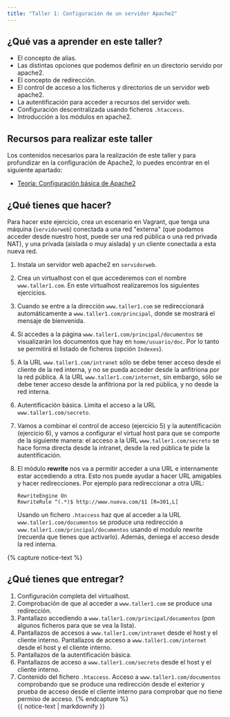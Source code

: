 ```yaml
---
title: "Taller 1: Configuración de un servidor Apache2"
---
```


## ¿Qué vas a aprender en este taller?

* El concepto de alias.
* Las distintas opciones que podemos definir en un directorio servido por apache2.
* El concepto de redirección.
* El control de acceso a los ficheros y directorios de un servidor web apache2.
* La autentificación para acceder a recursos del servidor web.
* Configuración descentralizada usando ficheros `.htaccess`.
* Introducción a los módulos en apache2.

## Recursos para realizar este taller

Los contenidos necesarios para la realización de este taller y para profundizar en la configuración de Apache2, lo puedes encontrar en el siguiente apartado:

* [Teoría: Configuración básica de Apache2](apache2.html)

## ¿Qué tienes que hacer?

Para hacer este ejercicio, crea un escenario en Vagrant, que tenga una máquina (`servidorweb`) conectada a una red "externa" (que podamos acceder desde nuestro host, puede ser una red pública o una red privada NAT), y una privada (aislada o muy aislada) y un cliente conectada a esta nueva red. 

1. Instala un servidor web apache2 en `servidorweb`.
2. Crea un virtualhost con el que accederemos con el nombre `www.taller1.com`. En este virtualhost realizaremos los siguientes ejercicios.
3. Cuando se entre a la dirección `www.taller1.com` se redireccionará automáticamente a `www.taller1.com/principal`, donde se mostrará el mensaje de bienvenida.
4. Si accedes a la página `www.taller1.com/principal/documentos` se visualizarán los documentos que hay en `home/usuario/doc`. Por lo tanto se permitirá el listado de ficheros (opción `Indexes`).
5. A la URL `www.taller1.com/intranet` sólo se debe tener acceso desde el cliente de la red interna, y no se pueda acceder desde la anfitriona por la red pública. A la URL `www.taller1.com/internet`, sin embargo, sólo se debe tener acceso desde la anfitriona por la red pública, y no desde la red interna.
6. Autentificación básica. Limita el acceso a la URL `www.taller1.com/secreto`. 
7. Vamos a combinar el control de acceso (ejercicio 5) y la autentificación (ejercicio 6), y vamos a configurar el virtual host para que se comporte de la siguiente manera: el acceso a la URL `www.taller1.com/secreto` se hace forma directa desde la intranet, desde la red pública te pide la autentificación. 
8. El módulo **rewrite** nos va a permitir acceder a una URL e internamente estar accediendo a otra. Esto nos puede ayudar a hacer URL amigables y hacer redirecciones. Por ejemplo para redireccionar a otra URL:

	```
	RewriteEngine On
	RewriteRule ^(.*)$ http://www.nueva.com/$1 [R=301,L]
	```

	Usando un fichero `.htaccess` haz que al acceder a la URL `www.taller1.com/documentos` se produce una redirección a `www.taller1.com/principal/documentos` usando el modulo rewrite (recuerda que tienes que activarlo). Además, deniega el acceso desde la red interna.

{% capture notice-text %}
## ¿Qué tienes que entregar?

1. Configuración completa del virtualhost.
2. Comprobación de que al acceder a `www.taller1.com` se produce una redirección.
3. Pantallazo accediendo a `www.taller1.com/principal/documentos` (pon algunos ficheros para que se vea la lista).
4. Pantallazos de accesos a `www.taller1.com/intranet` desde el host y el cliente interno. Pantallazos de acceso a `www.taller1.com/internet` desde el host y el cliente interno.
5. Pantallazos de la autentificación básica.
6. Pantallazos de acceso a `www.taller1.com/secreto` desde el host y el cliente interno.
7. Contenido del fichero `.htaccess`. Acceso a `www.taller1.com/documentos` comprobando que se produce una redirección desde el exterior y prueba de acceso desde el cliente interno para comprobar que no tiene permiso de acceso.
{% endcapture %}<div class="notice--info">{{ notice-text | markdownify }}</div>

